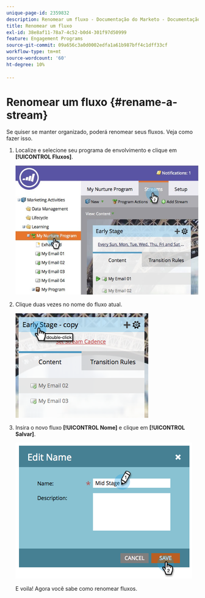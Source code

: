 ```yaml
---
unique-page-id: 2359832
description: Renomear um fluxo - Documentação do Marketo - Documentação do produto
title: Renomear um fluxo
exl-id: 38e8af11-78a7-4c52-b0d4-301f97d50999
feature: Engagement Programs
source-git-commit: 09a656c3a0d0002edfa1a61b987bff4c1dff33cf
workflow-type: tm+mt
source-wordcount: '60'
ht-degree: 10%

---
```


# Renomear um fluxo {#rename-a-stream}

Se quiser se manter organizado, poderá renomear seus fluxos. Veja como fazer isso.

1. Localize e selecione seu programa de envolvimento e clique em **[!UICONTROL Fluxos]**.

   ![](assets/cloneasteam-1.jpg)

1. Clique duas vezes no nome do fluxo atual.

   ![](assets/image2014-9-15-17-3a4-3a10.png)

1. Insira o novo fluxo **[!UICONTROL Nome]** e clique em **[!UICONTROL Salvar]**.

   ![](assets/image2014-9-15-17-3a4-3a14.png)

   E voila! Agora você sabe como renomear fluxos.
